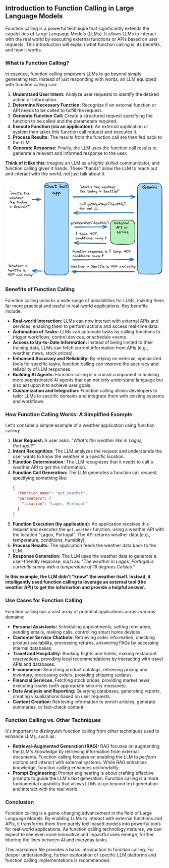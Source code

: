 ## Introduction to Function Calling in Large Language Models

Function calling is a powerful technique that significantly extends the capabilities of Large Language Models (LLMs). It allows LLMs to interact with the real world by executing external functions or APIs based on user requests. This introduction will explain what function calling is, its benefits, and how it works.

### What is Function Calling?

In essence, function calling empowers LLMs to go beyond simply generating text. Instead of just responding with words, an LLM equipped with function calling can:

1.  **Understand User Intent:**  Analyze user requests to identify the desired action or information.
2.  **Determine Necessary Function:**  Recognize if an external function or API needs to be called to fulfill the request.
3.  **Generate Function Call:** Create a structured request specifying the function to be called and the parameters required.
4.  **Execute Function (via an application):**  An external application or system then takes this function call request and executes it.
5.  **Process Results:** The results from the function call are then fed back to the LLM.
6.  **Generate Response:** Finally, the LLM uses the function call results to generate a relevant and informed response to the user.

**Think of it like this:** Imagine an LLM as a highly skilled communicator, and function calling gives it hands. These "hands" allow the LLM to reach out and interact with the world, not just talk about it.

<img src="./imgs/function-calling.png" alt="Function Calling" width="500" style="border-radius: 10px; margin: 0 auto; display: block;" />

### Benefits of Function Calling

Function calling unlocks a wide range of possibilities for LLMs, making them far more practical and useful in real-world applications. Key benefits include:

*   **Real-world Interaction:** LLMs can now interact with external APIs and services, enabling them to perform actions and access real-time data.
*   **Automation of Tasks:**  LLMs can automate tasks by calling functions to trigger workflows, control devices, or schedule events.
*   **Access to Up-to-Date Information:**  Instead of being limited to their training data, LLMs can fetch current information from APIs (e.g., weather, news, stock prices).
*   **Enhanced Accuracy and Reliability:** By relying on external, specialized tools for specific tasks, function calling can improve the accuracy and reliability of LLM responses.
*   **Building AI Agents:** Function calling is a crucial component in building more sophisticated AI agents that can not only understand language but also act upon it to achieve user goals.
*   **Customization and Integration:** Function calling allows developers to tailor LLMs to specific domains and integrate them with existing systems and workflows.

### How Function Calling Works: A Simplified Example

Let's consider a simple example of a weather application using function calling:

1.  **User Request:**  A user asks: *"What's the weather like in Lagos, Portugal?"*
2.  **Intent Recognition:** The LLM analyzes the request and understands the user wants to know the weather in a specific location.
3.  **Function Determination:** The LLM recognizes that it needs to call a weather API to get this information.
4.  **Function Call Generation:** The LLM generates a function call request, specifying something like:
    ```json
    {
      "function_name": "get_weather",
      "parameters": {
        "location": "Lagos, Portugal"
      }
    }
    ```
5.  **Function Execution (by application):** An application receives this request and executes the `get_weather` function, using a weather API with the location "Lagos, Portugal". The API returns weather data (e.g., temperature, conditions, humidity).
6.  **Process Results:** The application feeds the weather data back to the LLM.
7.  **Response Generation:** The LLM uses the weather data to generate a user-friendly response, such as: *"The weather in Lagos, Portugal is currently sunny with a temperature of 18 degrees Celsius."*

**In this example, the LLM didn't "know" the weather itself. Instead, it intelligently used function calling to leverage an external tool (the weather API) to get the information and provide a helpful answer.**

### Use Cases for Function Calling

Function calling has a vast array of potential applications across various domains:

*   **Personal Assistants:**  Scheduling appointments, setting reminders, sending emails, making calls, controlling smart home devices.
*   **Customer Service Chatbots:**  Retrieving order information, checking product availability, processing returns, answering FAQs by accessing internal databases.
*   **Travel and Hospitality:** Booking flights and hotels, making restaurant reservations, providing local recommendations by interacting with travel APIs and databases.
*   **E-commerce:**  Searching product catalogs, retrieving pricing and inventory, processing orders, providing shipping updates.
*   **Financial Services:**  Fetching stock prices, providing market news, executing trades (with appropriate security measures).
*   **Data Analysis and Reporting:**  Querying databases, generating reports, creating visualizations based on user requests.
*   **Content Creation:**  Retrieving information to enrich articles, generate summaries, or fact-check content.

### Function Calling vs. Other Techniques

It's important to distinguish function calling from other techniques used to enhance LLMs, such as:

*   **Retrieval-Augmented Generation (RAG):** RAG focuses on augmenting the LLM's *knowledge* by retrieving information from external documents. Function calling focuses on enabling the LLM to *perform actions* and interact with external systems. While RAG enhances knowledge, function calling enhances *actionability*.
*   **Prompt Engineering:** Prompt engineering is about crafting effective prompts to guide the LLM's text generation. Function calling is a more fundamental capability that allows LLMs to go beyond text generation and interact with the real world.

### Conclusion

Function calling is a game-changing advancement in the field of Large Language Models. By enabling LLMs to interact with external functions and APIs, it transforms them from purely text-based models into powerful tools for real-world applications. As function calling technology matures, we can expect to see even more innovative and impactful uses emerge, further blurring the lines between AI and everyday tasks.

This markdown file provides a basic introduction to function calling. For deeper understanding, further exploration of specific LLM platforms and function calling implementations is recommended.